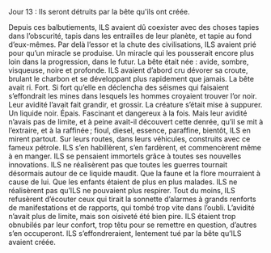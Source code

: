 Jour 13 : Ils seront détruits par la bête qu'ils ont créée.

Depuis ces balbutiements, ILS avaient dû coexister avec des choses tapies dans l’obscurité, tapis dans les entrailles de leur planète, et tapie au fond d’eux-mêmes. Par delà l’essor et la chute des civilisations, ILS avaient prié pour qu’un miracle se produise. Un miracle qui les pousserait encore plus loin dans la progression, dans le futur. La bête était née : avide, sombre, visqueuse, noire et profonde. ILS avaient d’abord cru dévorer sa croute, brulant le charbon et se développant plus rapidement que jamais. La bête avait ri. Fort. Si fort qu’elle en déclencha des séismes qui faisaient s’effondrait les mines dans lesquels les hommes croyaient trouver l’or noir. Leur avidité l’avait fait grandir, et grossir. La créature s’était mise à suppurer. Un liquide noir. Épais. Fascinant et dangereux à la fois. Mais leur avidité n’avais pas de limite, et à peine avait-il découvert cette denrée, qu’il se mit à l’extraire, et à la raffinée ; fioul, diesel, essence, paraffine, bientôt, ILS en mirent partout. Sur leurs routes, dans leurs véhicules, construits avec ce fameux pétrole. ILS s’en habillèrent, s’en fardèrent, et commencèrent même à en manger. ILS se pensaient immortels grâce à toutes ses nouvelles innovations. ILS ne réalisèrent pas que toutes les guerres tournait désormais autour de ce liquide maudit. Que la faune et la flore mourraient à cause de lui. Que les enfants étaient de plus en plus malades. ILS ne réalisèrent pas qu’ILS ne pouvaient plus respirer. Tout du moins, ILS refusèrent d’écouter ceux qui tirait la sonnette d’alarmes à grands renforts de manifestations et de rapports, qui tombé trop vite dans l’oubli. L’avidité n’avait plus de limite, mais son oisiveté été bien pire. ILS étaient trop obnubilés par leur confort, trop têtu pour se remettre en question, d’autres s’en occuperont. ILS s’effondreraient, lentement tué par la bête qu’ILS avaient créée. 
